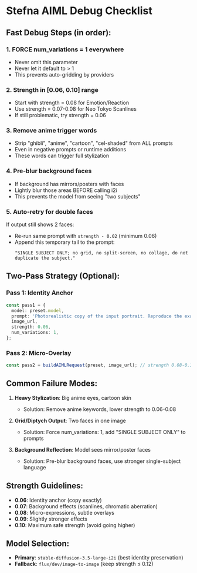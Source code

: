 # Stefna AIML Debug Checklist

## Fast Debug Steps (in order):

### 1. **FORCE num_variations = 1 everywhere**
- Never omit this parameter
- Never let it default to > 1
- This prevents auto-gridding by providers

### 2. **Strength in [0.06, 0.10] range**
- Start with strength = 0.08 for Emotion/Reaction
- Use strength = 0.07-0.08 for Neo Tokyo Scanlines
- If still problematic, try strength = 0.06

### 3. **Remove anime trigger words**
- Strip "ghibli", "anime", "cartoon", "cel-shaded" from ALL prompts
- Even in negative prompts or runtime additions
- These words can trigger full stylization

### 4. **Pre-blur background faces**
- If background has mirrors/posters with faces
- Lightly blur those areas BEFORE calling i2i
- This prevents the model from seeing "two subjects"

### 5. **Auto-retry for double faces**
If output still shows 2 faces:
- Re-run same prompt with `strength - 0.02` (minimum 0.06)
- Append this temporary tail to the prompt:
  ```
  "SINGLE SUBJECT ONLY; no grid, no split-screen, no collage, do not duplicate the subject."
  ```

## Two-Pass Strategy (Optional):

### Pass 1: Identity Anchor
```typescript
const pass1 = {
  model: preset.model,
  prompt: 'Photorealistic copy of the input portrait. Reproduce the exact same person and facial features. Do NOT stylize, do NOT add overlays, do NOT change expression. SINGLE SUBJECT ONLY; no grid, no collage, no mirror. Keep background intact.',
  image_url,
  strength: 0.06,
  num_variations: 1,
};
```

### Pass 2: Micro-Overlay
```typescript
const pass2 = buildAIMLRequest(preset, image_url); // strength 0.08-0.10
```

## Common Failure Modes:

1. **Heavy Stylization**: Big anime eyes, cartoon skin
   - Solution: Remove anime keywords, lower strength to 0.06-0.08

2. **Grid/Diptych Output**: Two faces in one image
   - Solution: Force num_variations: 1, add "SINGLE SUBJECT ONLY" to prompts

3. **Background Reflection**: Model sees mirror/poster faces
   - Solution: Pre-blur background faces, use stronger single-subject language

## Strength Guidelines:

- **0.06**: Identity anchor (copy exactly)
- **0.07**: Background effects (scanlines, chromatic aberration)
- **0.08**: Micro-expressions, subtle overlays
- **0.09**: Slightly stronger effects
- **0.10**: Maximum safe strength (avoid going higher)

## Model Selection:

- **Primary**: `stable-diffusion-3.5-large-i2i` (best identity preservation)
- **Fallback**: `flux/dev/image-to-image` (keep strength ≤ 0.12)
